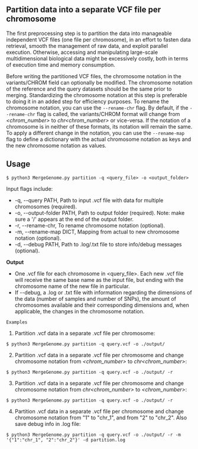 ## Partition data into a separate VCF file per chromosome

The first preprocessing step is to partition the data into manageable independent VCF files (one file per chromosome), in an effort to fasten data retrieval, smooth the management of raw data, and exploit parallel execution. Otherwise, accessing and manipulating large-scale multidimensional biological data might be excessively costly, both in terms of execution time and memory consumption.

Before writing the partitioned VCF files, the chromosome notation in the variants/CHROM field can optionally be modified. The chromosome notation of the reference and the query datasets should be the same prior to merging. Standardizing the chromosome notation at this step is preferable to doing it in an added step for efficiency purposes. To rename the chromosome notation, you can use the `--rename-chr` flag. By default, if the `--rename-chr` flag is called, the variants/CHROM format will change from *<chrom_number>* to *chr<chrom_number>* or vice-versa. If the notation of a chromosome is in neither of these formats, its notation will remain the same. To apply a different change in the notation, you can use the `--rename-map` flag to define a dictionary with the actual chromosome notation as keys and the new chromosome notation as values.

## Usage

```
$ python3 MergeGenome.py partition -q <query_file> -o <output_folder>
```

Input flags include:

* -q, --query PATH, Path to input .vcf file with data for multiple chromosomes (required).
* -o, --output-folder PATH, Path to output folder (required). Note: make sure a '/' appears at the end of the output folder.
* -r, --rename-chr, To rename chromosome notation (optional).
* -m, --rename-map DICT, Mapping from actual to new chromosome notation (optional).
* -d, --debug PATH, Path to .log/.txt file to store info/debug messages (optional).

**Output**

* One .vcf file for each chromosome in <query_file>. Each new .vcf file will receive the same base name as the input file, but ending with the chromosome name of the new file in particular.
* If --debug, a .log or .txt file with information regarding the dimensions of the data (number of samples and number of SNPs), the amount of chromosomes available and their corresponding dimensions and, when applicable, the changes in the chromosome notation.

`Examples`

1. Partition .vcf data in a separate .vcf file per chromosome:

```
$ python3 MergeGenome.py partition -q query.vcf -o ./output/
```

2. Partition .vcf data in a separate .vcf file per chromosome and change chromosome notation from *<chrom_number>* to *chr<chrom_number>*:

```
$ python3 MergeGenome.py partition -q query.vcf -o ./output/ -r
```

3. Partition .vcf data in a separate .vcf file per chromosome and change chromosome notation from *chr<chrom_number>* to *<chrom_number>*:

```
$ python3 MergeGenome.py partition -q query.vcf -o ./output/ -r
```

4. Partition .vcf data in a separate .vcf file per chromosome and change chromosome notation from "1" to "chr_1", and from "2" to "chr_2". Also save debug info in .log file:

```
$ python3 MergeGenome.py partition -q query.vcf -o ./output/ -r -m '{"1":"chr_1", "2":"chr_2"}' -d partition.log
```
